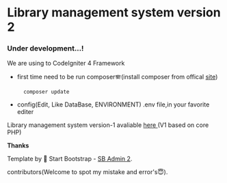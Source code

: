 <h1>Library management system version 2</h1>

<h3>Under development...!</h3>

We are using to CodeIgniter 4 Framework

- first time need to be run composer🪗(install composer from offical <a href="https://getcomposer.org/">site</a>)

        composer update

- config(Edit, Like DataBase, ENVIRONMENT) .env file,in your favorite editer

Library management system version-1 avaliable <a href="https://github.com/virtualheart/LMS">here </a>
 (V1 based on core PHP)
<br>


 <b>Thanks</b>
 
 Template by 🙏 Start Bootstrap - <a href="https://startbootstrap.com/theme/sb-admin-2/">SB Admin 2</a>.
 
 contributors(Welcome to spot my mistake and error's😇).
